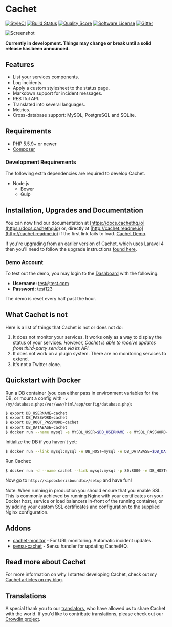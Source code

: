 # Cachet

[![StyleCI](https://styleci.io/repos/26730195/shield)](https://styleci.io/repos/26730195/)
[![Build Status](https://img.shields.io/travis/cachethq/Cachet.svg?style=flat-square)](https://travis-ci.org/cachethq/Cachet)
[![Quality Score](https://img.shields.io/scrutinizer/g/cachethq/Cachet.svg?style=flat-square)](https://scrutinizer-ci.com/g/cachethq/Cachet)
[![Software License](https://img.shields.io/badge/license-BSD3-brightgreen.svg?style=flat-square)](LICENSE)
[![Gitter](https://img.shields.io/badge/gitter-join%20chat-brightgreen.svg?style=flat-square)](https://gitter.im/cachethq/Cachet?utm_source=badge&utm_medium=badge&utm_campaign=pr-badge)

![Screenshot](https://cachethq.io/img/main-interface.jpg)

**Currently in development. Things may change or break until a solid release has been announced.**

## Features

- List your services components.
- Log incidents.
- Apply a custom stylesheet to the status page.
- Markdown support for incident messages.
- RESTful API.
- Translated into several languages.
- Metrics.
- Cross-database support: MySQL, PostgreSQL and SQLite.

## Requirements

- PHP 5.5.9+ or newer
- [Composer](https://getcomposer.org)

### Development Requirements

The following extra dependencies are required to develop Cachet.

- Node.js
    + Bower
    + Gulp

## Installation, Upgrades and Documentation

You can now find our documentation at [https://docs.cachethq.io](https://docs.cachethq.io) or, directly at [http://cachet.readme.io](http://cachet.readme.io) if the first link fails to load. [Cachet Demo](https://demo.cachethq.io).

If you're upgrading from an earlier version of Cachet, which uses Laravel 4 then you'll need to follow the upgrade instructions [found here](https://docs.cachethq.io/v1.0/docs/upgrading-from-laravel-4).

### Demo Account

To test out the demo, you may login to the [Dashboard](https://demo.cachethq.io/dashboard) with the following:

- **Username:** test@test.com
- **Password:** test123

The demo is reset every half past the hour.

## What Cachet is not

Here is a list of things that Cachet is not or does not do:

1. It does not monitor your services. It works only as a way to display the status of your services. *However, Cachet is able to receive updates from third-party services via its API.*
2. It does not work on a plugin system. There are no monitoring services to extend.
3. It's not a Twitter clone.

## Quickstart with Docker

Run a DB container (you can either pass in environment variables for the DB, or mount a config with `-v /my/database.php:/var/www/html/app/config/database.php`):

```bash
$ export DB_USERNAME=cachet
$ export DB_PASSWORD=cachet
$ export DB_ROOT_PASSWORD=cachet
$ export DB_DATABASE=cachet
$ docker run --name mysql -e MYSQL_USER=$DB_USERNAME -e MYSQL_PASSWORD=$DB_PASSWORD  -e MYSQL_ROOT_PASSWORD=$DB_ROOT_PASSWORD -e MYSQL_DATABASE=$DB_DATABASE -d mysql
```

Initialize the DB if you haven't yet:

```bash
$ docker run --link mysql:mysql -e DB_HOST=mysql -e DB_DATABASE=$DB_DATABASE -e DB_USERNAME=$DB_USERNAME -e DB_PASSWORD=$DB_PASSWORD cachethq/cachet:latest php artisan migrate --force
```

Run Cachet:

```bash
$ docker run -d --name cachet --link mysql:mysql -p 80:8000 -e DB_HOST=mysql -e DB_DATABASE=$DB_DATABASE -e DB_USERNAME=$DB_USERNAME -e DB_PASSWORD=$DB_PASSWORD cachethq/cachet:latest
```

Now go to `http://<ipdockerisboundto>/setup` and have fun!

Note: When running in production you should ensure that you enable SSL.
This is commonly achieved by running Nginx with your certificates on your Docker host, service or load balancers in-front of the running container, or by adding your custom SSL certificates and configuration to the supplied Nginx configuration.

## Addons

- [cachet-monitor](https://github.com/castawaylabs/cachet-monitor) - For URL monitoring. Automatic incident updates.
- [sensu-cachet](https://github.com/bimlendu/sensu-cachethq) - Sensu handler for updating CachetHQ.

## Read more about Cachet

For more information on why I started developing Cachet, check out my [Cachet articles on my blog](https://james-brooks.uk/tag/cachet/?utm_source=github&utm_medium=readme&utm_campaign=github-cachet).

## Translations

A special thank you to our [translators](https://crowdin.com/project/cachet/activity_stream), who have allowed us to share Cachet with the world. If you'd like to contribute translations, please check out our [CrowdIn project](https://crowdin.com/project/cachet).
